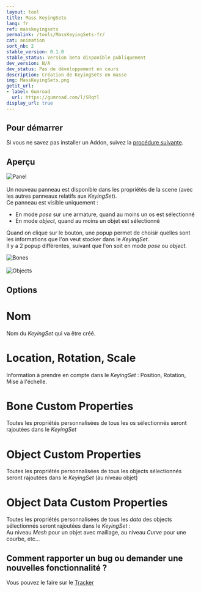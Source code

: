 ```yaml
---
layout: tool
title: Mass KeyingSets
lang: fr
ref: masskeyingsets
permalink: /tools/MassKeyingSets-fr/
cat: animation
sort_nb: 2
stable_version: 0.1.0
stable_status: Version beta disponible publiquement
dev_version: N/A
dev_status: Pas de développement en cours
description: Création de KeyingSets en masse
img: MassKeyingSets.png
getit_url:
- label: Gumroad
  url: https://gumroad.com/l/SRqtl
display_url: true
---
```


## Pour démarrer
Si vous ne savez pas installer un Addon, suivez la [procédure suivante][1].  

## Aperçu

![Panel]({{site.base_url}}/assets/img/MassKeyingSets/panel.png)  
<br/>
Un nouveau panneau est disponible dans les propriétés de la scene (avec les autres panneaux relatifs aux *KeyingSet*).  
Ce panneau est visible uniquement :  
* En mode *pose* sur une armature, quand au moins un os est sélectionné  
* En mode *object*, quand au moins un objet est sélectionné  

Quand on clique sur le bouton, une popup permet de choisir quelles sont les informations que l'on veut stocker dans le *KeyingSet*.  
Il y a 2 popup différentes, suivant que l'on soit en mode *pose* ou *object*.    

![Bones]({{site.base_url}}/assets/img/MassKeyingSets/popup_bones.png)  
<br/>
![Objects]({{site.base_url}}/assets/img/MassKeyingSets/popup_objects.png)

## Options

# Nom  

Nom du *KeyingSet* qui va être créé.

# Location, Rotation, Scale

Information à prendre en compte dans le *KeyingSet* : Position, Rotation, Mise à l'échelle.

# Bone Custom Properties

Toutes les propriétés personnalisées de tous les os sélectionnés seront rajoutées dans le *KeyingSet*

# Object Custom Properties

Toutes les propriétés personnalisées de tous les objects sélectionnés seront rajoutées dans le *KeyingSet* (au niveau objet)

# Object Data Custom Properties

Toutes les propriétés personnalisées de tous les *data* des objects sélectionnés seront rajoutées dans le *KeyingSet* :  
Au niveau *Mesh* pour un objet avec maillage, au niveau *Curve* pour une courbe, etc...

## Comment rapporter un bug ou demander une nouvelles fonctionnalité ?
Vous pouvez le faire sur le [Tracker][2]

[1]: {{site.base_url}}/AddonInstallation-fr/
[2]: https://github.com/julienduroure/MassKzeyingSets/issues/
